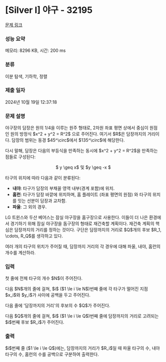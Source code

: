 # [Silver I] 야구 - 32195 

[문제 링크](https://www.acmicpc.net/problem/32195) 

### 성능 요약

메모리: 8296 KB, 시간: 200 ms

### 분류

이분 탐색, 기하학, 정렬

### 제출 일자

2024년 10월 19일 12:37:18

### 문제 설명

<p>야구장의 담장은 원의 1/4을 이루는 원주 형태로, 2차원 좌표 평면 상에서 중심이 원점인 원의 방정식 $x^2 + y^2 = R^2$ 으로 주어진다. 여기서 $R$은 담장까지의 거리이다. 담장의 범위는 동경 $45^\circ$에서 $135^\circ$에 해당한다.</p>

<p>다시 말해, 담장은 다음의 부등식을 만족하는 동시에 $x^2 + y^2 = R^2$을 만족하는 점들로 구성된다:</p>

<p style="text-align: center;">$ y \geq x$ 및 $y \geq -x $</p>

<p>타구의 위치에 따라 다음과 같이 분류된다:</p>

<ul>
	<li><strong>내야</strong>: 타구가 담장의 부채꼴 영역 내부(경계 포함)에 위치.</li>
	<li><strong>홈런</strong>: 타구가 담장 바깥에 위치하며, 홈 플레이트 (좌표 평면의 원점) 와 타구의 위치를 잇는 선분이 담장과 교차함.</li>
	<li><strong>파울</strong>: 그 외의 경우.</li>
</ul>

<p>LG 트윈스와 두산 베어스는 잠실 야구장을 홈구장으로 사용한다. 이들이 더 나은 환경에서 경기하기 위해 잠실 야구장을 돔구장의 형태로 재건축할 계획이다. 재건축 계획의 핵심은 담장까지의 거리를 정하는 것이다. 구단은 담장까지의 거리로 $Q$개의 후보 $R_1, \cdots, R_Q$를 생각하고 있다.</p>

<p>여러 개의 타구의 위치가 주어질 때, 담장까지 거리의 각 경우에 대해 파울, 내야, 홈런의 개수를 계산하라.</p>

### 입력 

 <p>첫 줄에 전체 타구의 개수 $N$이 주어진다.</p>

<p>다음 $N$개의 줄에 걸쳐, $i$ ($1 \le i \le N$)번째 줄에 각 타구가 떨어진 지점 $x_i$와 $y_i$가 사이에 공백을 두고 주어진다.</p>

<p>다음 줄에 '담장까지의 거리'의 후보의 수 $Q$가 주어진다.</p>

<p>다음 $Q$개의 줄에 걸쳐, $i$ ($1 \le i \le Q$)번째 줄에 담장까지의 거리로 고려되는 $i$번째 후보 $R_i$가 주어진다.</p>

### 출력 

 <p>$i$번째 줄 ($1 \le i \le Q$)에는, 담장까지의 거리가 $R_i$일 때 파울 타구의 수, 내야 타구의 수, 홈런의 수를 공백으로 구분하여 출력한다.</p>

